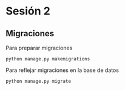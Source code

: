 # Sesión 2

## Migraciones

Para preparar migraciones

```command-line
python manage.py makemigrations
```

Para reflejar migraciones en la base de datos

```command-line
python manage.py migrate
```
